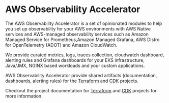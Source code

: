# AWS Observability Accelerator

The AWS Observability Accelerator is a set of opinionated modules to help you set up observability for your AWS environments with AWS Native services and AWS-managed observability services such as Amazon Managed Service for Prometheus,Amazon Managed Grafana, AWS Distro for OpenTelemetry (ADOT) and Amazon CloudWatch.

We provide curated metrics, logs, traces collection, cloudwatch dashboard, alerting rules and Grafana dashboards for your EKS infrastructure, Java/JMX, NGINX based workloads and your custom applications.

AWS Observability Accelerator provide shared artifacts (documentation, dashboards, alerting rules) for the [Terraform](https://github.com/aws-observability/terraform-aws-observability-accelerator) and [CDK](https://github.com/aws-observability/cdk-aws-observability-accelerator) projects.

Checkout the project documentation for [Terraform](https://aws-observability.github.io/terraform-aws-observability-accelerator/) and [CDK](https://aws-observability.github.io/cdk-aws-observability-accelerator/) projects for more information.

